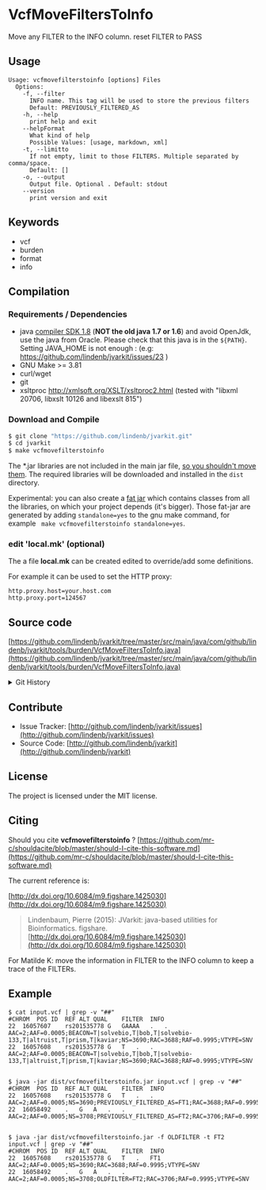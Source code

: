 # VcfMoveFiltersToInfo

Move any FILTER to the INFO column. reset FILTER to PASS


## Usage

```
Usage: vcfmovefilterstoinfo [options] Files
  Options:
    -f, --filter
      INFO name. This tag will be used to store the previous filters
      Default: PREVIOUSLY_FILTERED_AS
    -h, --help
      print help and exit
    --helpFormat
      What kind of help
      Possible Values: [usage, markdown, xml]
    -t, --limitto
      If not empty, limit to those FILTERS. Multiple separated by comma/space.
      Default: []
    -o, --output
      Output file. Optional . Default: stdout
    --version
      print version and exit

```


## Keywords

 * vcf
 * burden
 * format
 * info


## Compilation

### Requirements / Dependencies

* java [compiler SDK 1.8](http://www.oracle.com/technetwork/java/index.html) (**NOT the old java 1.7 or 1.6**) and avoid OpenJdk, use the java from Oracle. Please check that this java is in the `${PATH}`. Setting JAVA_HOME is not enough : (e.g: https://github.com/lindenb/jvarkit/issues/23 )
* GNU Make >= 3.81
* curl/wget
* git
* xsltproc http://xmlsoft.org/XSLT/xsltproc2.html (tested with "libxml 20706, libxslt 10126 and libexslt 815")


### Download and Compile

```bash
$ git clone "https://github.com/lindenb/jvarkit.git"
$ cd jvarkit
$ make vcfmovefilterstoinfo
```

The *.jar libraries are not included in the main jar file, [so you shouldn't move them](https://github.com/lindenb/jvarkit/issues/15#issuecomment-140099011 ).
The required libraries will be downloaded and installed in the `dist` directory.

Experimental: you can also create a [fat jar](https://stackoverflow.com/questions/19150811/) which contains classes from all the libraries, on which your project depends (it's bigger). Those fat-jar are generated by adding `standalone=yes` to the gnu make command, for example ` make vcfmovefilterstoinfo standalone=yes`.

### edit 'local.mk' (optional)

The a file **local.mk** can be created edited to override/add some definitions.

For example it can be used to set the HTTP proxy:

```
http.proxy.host=your.host.com
http.proxy.port=124567
```
## Source code 

[https://github.com/lindenb/jvarkit/tree/master/src/main/java/com/github/lindenb/jvarkit/tools/burden/VcfMoveFiltersToInfo.java](https://github.com/lindenb/jvarkit/tree/master/src/main/java/com/github/lindenb/jvarkit/tools/burden/VcfMoveFiltersToInfo.java)


<details>
<summary>Git History</summary>

```
Wed Sep 20 15:52:53 2017 +0200 ; moving to amalgamation ; https://github.com/lindenb/jvarkit/commit/fca74f53afa062f238c8a899ee0ee6e7cd15136c
Wed Sep 6 18:09:53 2017 +0200 ; moving to spring xml component ; https://github.com/lindenb/jvarkit/commit/2a697f0a6ac81ad0975fedd43ca2ff916f2920f0
Fri Aug 4 16:40:02 2017 +0200 ; cont ; https://github.com/lindenb/jvarkit/commit/57f08e720a97f952bab81961431d83accdefeae3
Sun Jun 25 16:43:47 2017 +0200 ; loop over gene in region ; https://github.com/lindenb/jvarkit/commit/a491397b51bb7149fcdccad8c5dab9bdf6fd83fa
Tue May 9 20:36:16 2017 +0200 ; cont ; https://github.com/lindenb/jvarkit/commit/517cc3660251857061fa955cce5c8e07362c5bee
Sun Nov 13 20:53:07 2016 +0100 ; cont ; https://github.com/lindenb/jvarkit/commit/7497330cb0b4046eeaed4e56519cfbdf0210a05e
Tue Oct 25 16:06:32 2016 +0200 ; cont ; https://github.com/lindenb/jvarkit/commit/265f1f5f736bc19e87a717870b1c19b4273f7512
```

</details>

## Contribute

- Issue Tracker: [http://github.com/lindenb/jvarkit/issues](http://github.com/lindenb/jvarkit/issues)
- Source Code: [http://github.com/lindenb/jvarkit](http://github.com/lindenb/jvarkit)

## License

The project is licensed under the MIT license.

## Citing

Should you cite **vcfmovefilterstoinfo** ? [https://github.com/mr-c/shouldacite/blob/master/should-I-cite-this-software.md](https://github.com/mr-c/shouldacite/blob/master/should-I-cite-this-software.md)

The current reference is:

[http://dx.doi.org/10.6084/m9.figshare.1425030](http://dx.doi.org/10.6084/m9.figshare.1425030)

> Lindenbaum, Pierre (2015): JVarkit: java-based utilities for Bioinformatics. figshare.
> [http://dx.doi.org/10.6084/m9.figshare.1425030](http://dx.doi.org/10.6084/m9.figshare.1425030)


For Matilde K: move the information in FILTER to the INFO column to keep a trace of the FILTERs.

## Example

```
$ cat input.vcf | grep -v "##"
#CHROM	POS	ID	REF	ALT	QUAL	FILTER	INFO
22	16057607	rs201535778	G	GAAAA	.	.	AAC=2;AAF=0.0005;BEACON=T|solvebio,T|bob,T|solvebio-133,T|altruist,T|prism,T|kaviar;NS=3690;RAC=3688;RAF=0.9995;VTYPE=SNV
22	16057608	rs201535778	G	T	.	.	AAC=2;AAF=0.0005;BEACON=T|solvebio,T|bob,T|solvebio-133,T|altruist,T|prism,T|kaviar;NS=3690;RAC=3688;RAF=0.9995;VTYPE=SNV


$ java -jar dist/vcfmovefilterstoinfo.jar input.vcf | grep -v "##"
#CHROM	POS	ID	REF	ALT	QUAL	FILTER	INFO
22	16057608	rs201535778	G	T	.	.	AAC=2;AAF=0.0005;NS=3690;PREVIOUSLY_FILTERED_AS=FT1;RAC=3688;RAF=0.9995;VTYPE=SNV
22	16058492	.	G	A	.	.	AAC=2;AAF=0.0005;NS=3708;PREVIOUSLY_FILTERED_AS=FT2;RAC=3706;RAF=0.9995;VTYPE=SNV


$ java -jar dist/vcfmovefilterstoinfo.jar -f OLDFILTER -t FT2 input.vcf | grep -v "##"
#CHROM	POS	ID	REF	ALT	QUAL	FILTER	INFO
22	16057608	rs201535778	G	T	.	FT1	AAC=2;AAF=0.0005;NS=3690;RAC=3688;RAF=0.9995;VTYPE=SNV
22	16058492	.	G	A	.	.	AAC=2;AAF=0.0005;NS=3708;OLDFILTER=FT2;RAC=3706;RAF=0.9995;VTYPE=SNV

```


